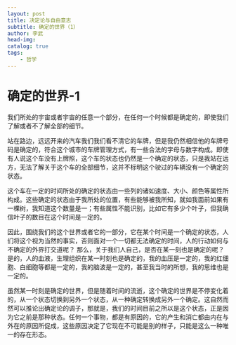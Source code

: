 ```yaml
---
layout: post
title: 决定论与自由意志
subtitle: 确定的世界（1）
author: 李武
head-img: 
catalog: true
tags:
    - 哲学
---
```


# 确定的世界-1

我们所处的宇宙或者宇宙的任意一个部分，在任何一个时候都是确定的，即使我们了解或者不了解全部的细节。

站在路边，远远开来的汽车我们我们看不清它的车牌，但是我仍然相信他的车牌号码是确定的，符合这个城市的车牌管理方式，有一些合法的字母与数字构成。即使有人说这个车没有上牌照，这个车的状态也仍然是一个确定的状态，只是我站在远方，无法了解关于这个车的全部细节，这并不标明这个驶过的车辆没有一个确定的状态。

这个车在一定的时间所处的确定的状态由一些列的诸如速度、大小、颜色等属性所构成。这些确定的状态由于我所处的位置，有些能够被我所知，就如我面前如果有一棵树，我知道这个数量是一；有些属性不能识别，比如它有多少个叶子，但我确信叶子的数目在这个时间是一定的。

因此，围绕我们的这个世界或者它的一部分，它在某个时间是一个确定的状态，人们将这个视为当然的事实，否则面对一个一切都无法确定的时间，人的行动如何与不确定的外界打交道呢？ 那么，关于我们人自己，是否在某一刻也是确定的呢？是的，人的血液，生理组织在某一时刻也是确定的，我的血压是一定的，我的红细胞、白细胞等都是一定的，我的脑波是一定的，甚至我当时的所想，我的思维也是一定的。

虽然某一时刻是确定的世界，但是随着时间的流逝，这个确定的世界是不停变化着的，从一个状态切换到另外一个状态，从一种确定转换成另外一个确定。这自然而然可以推论出确定论的调子，那就是，我们的时间目前之所以是这个状态，正是因为它之前是那种状态。任何一个事物，都是有原因的，它的产生和消亡都由内在与外在的原因所促成，这些原因决定了它现在不可能是别的样子，只能是这么一种唯一的存在形态。


